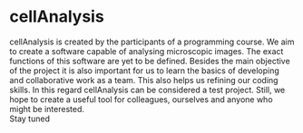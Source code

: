 # cellAnalysis

cellAnalysis is created by the participants of a programming course. 
We aim to create a software capable of analysing microscopic images. The exact functions of this software are yet to be defined.
Besides the main objective of the project it is also important for us to learn the basics of developing and collaborative work as a team. This also helps us refining our coding skills. 
In this regard cellAnalysis can be considered a test project.
Still, we hope to create a useful tool for colleagues, ourselves and anyone who might be interested.  
Stay tuned
